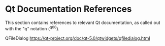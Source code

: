 # Qt Documentation References

This section contains references to relevant Qt documentation, as called out with the "q" notation (<sup>q00</sup>).

QFileDialog
https://qt-project.org/doc/qt-5.0/qtwidgets/qfiledialog.html
